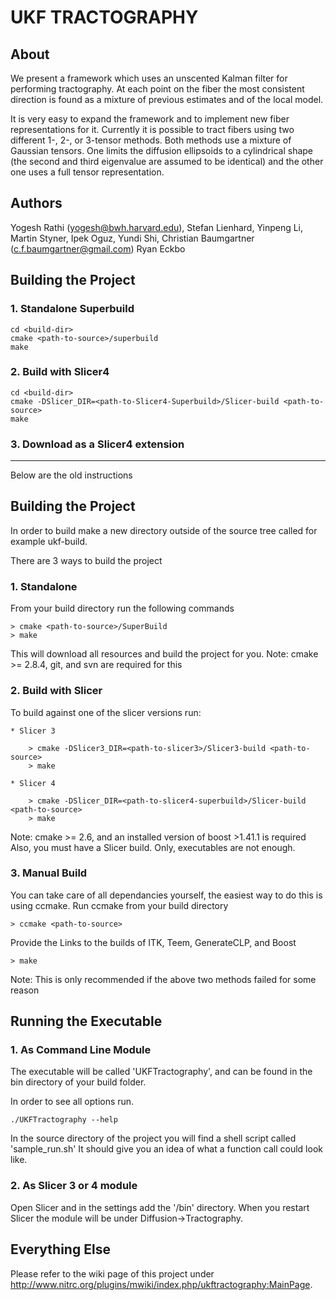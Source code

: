 UKF TRACTOGRAPHY
================

About   
-----

We present a framework which uses an unscented Kalman filter for performing
tractography. At each point on the fiber the most consistent direction is found
as a mixture of previous estimates and of the local model.

It is very easy to expand the framework and to implement new fiber representations 
for it. Currently it is possible to tract fibers using two different 1-, 2-, or 3-tensor 
methods. Both methods use a mixture of Gaussian tensors. One limits the diffusion 
ellipsoids to a cylindrical shape (the second and third eigenvalue are assumed to be 
identical) and the other one uses a full tensor representation.


Authors
-------
 
Yogesh Rathi (yogesh@bwh.harvard.edu), Stefan Lienhard, Yinpeng Li, Martin
Styner, Ipek Oguz, Yundi Shi, Christian Baumgartner (c.f.baumgartner@gmail.com)
Ryan Eckbo


Building the Project 
---------------------

### 1. Standalone Superbuild

    cd <build-dir>
    cmake <path-to-source>/superbuild
    make

### 2. Build with Slicer4

    cd <build-dir>
    cmake -DSlicer_DIR=<path-to-Slicer4-Superbuild>/Slicer-build <path-to-source>
    make

### 3. Download as a Slicer4 extension

----
Below are the old instructions

Building the Project 
---------------------

In order to build make a new directory outside of the source tree called for 	
example ukf-build.

There are 3 ways to build the project

### 1. Standalone 

From your build directory run the following commands

    > cmake <path-to-source>/SuperBuild
    > make

This will download all resources and build the project for you.
Note: cmake >= 2.8.4, git, and svn are required for this

### 2. Build with Slicer 

To build against one of the slicer versions run:

    * Slicer 3

        > cmake -DSlicer3_DIR=<path-to-slicer3>/Slicer3-build <path-to-source>
        > make

    * Slicer 4

        > cmake -DSlicer_DIR=<path-to-slicer4-superbuild>/Slicer-build <path-to-source>
        > make

Note: cmake >= 2.6, and an installed version of boost >1.41.1 is required
Also, you must have a Slicer build. Only, executables are not enough.

### 3. Manual Build

You can take care of all dependancies yourself, the easiest
way to do this is using ccmake. Run ccmake from your build directory

    > ccmake <path-to-source>

Provide the Links to the builds of ITK, Teem, GenerateCLP, and Boost

    > make

Note: This is only recommended if the above two methods failed for some reason


Running the Executable
----------------------

### 1. As Command Line Module

The executable will be called 'UKFTractography', and can be found in the bin directory
of your build folder. 

In order to see all options run.

    ./UKFTractography --help 

In the source directory of the project you will find a shell script called 'sample_run.sh'
It should give you an idea of what a function call could look like. 


### 2. As Slicer 3 or 4 module

Open Slicer and in the settings add the '<path-to-build>/bin' directory. When you restart
Slicer the module will be under Diffusion->Tractography.


Everything Else
---------------

Please refer to the wiki page of this project under 
http://www.nitrc.org/plugins/mwiki/index.php/ukftractography:MainPage. 
